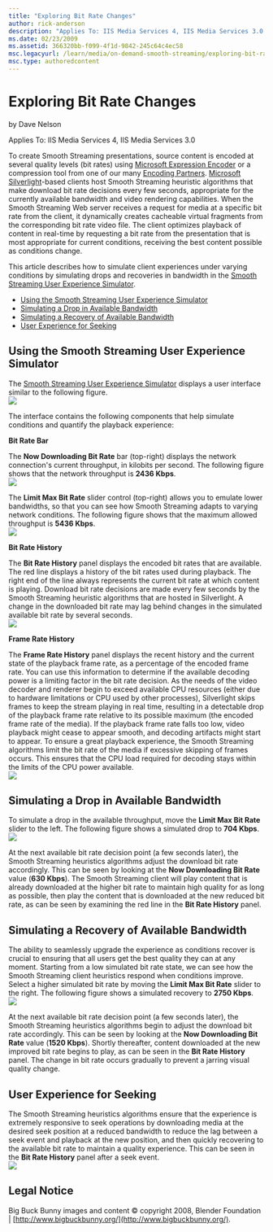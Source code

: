 ```yaml
---
title: "Exploring Bit Rate Changes"
author: rick-anderson
description: "Applies To: IIS Media Services 4, IIS Media Services 3.0 To create Smooth Streaming presentations, source content is encoded at several quality levels (bit r..."
ms.date: 02/23/2009
ms.assetid: 366320bb-f099-4f1d-9842-245c64c4ec58
msc.legacyurl: /learn/media/on-demand-smooth-streaming/exploring-bit-rate-changes
msc.type: authoredcontent
---
```

Exploring Bit Rate Changes
====================
by Dave Nelson

Applies To: IIS Media Services 4, IIS Media Services 3.0

To create Smooth Streaming presentations, source content is encoded at several quality levels (bit rates) using [Microsoft Expression Encoder](https://go.microsoft.com/?linkid=9737541) or a compression tool from one of our many [Encoding Partners](https://www.iis.net/media). [Microsoft Silverlight](https://go.microsoft.com/?linkid=9737580)-based clients host Smooth Streaming heuristic algorithms that make download bit rate decisions every few seconds, appropriate for the currently available bandwidth and video rendering capabilities. When the Smooth Streaming Web server receives a request for media at a specific bit rate from the client, it dynamically creates cacheable virtual fragments from the corresponding bit rate video file. The client optimizes playback of content in real-time by requesting a bit rate from the presentation that is most appropriate for current conditions, receiving the best content possible as conditions change.

This article describes how to simulate client experiences under varying conditions by simulating drops and recoveries in bandwidth in the [Smooth Streaming User Experience Simulator](https://www.iis.net/media/experiencesmoothstreaming).

- [Using the Smooth Streaming User Experience Simulator](exploring-bit-rate-changes.md#simulator)
- [Simulating a Drop in Available Bandwidth](exploring-bit-rate-changes.md#drop)
- [Simulating a Recovery of Available Bandwidth](exploring-bit-rate-changes.md#recover)
- [User Experience for Seeking](exploring-bit-rate-changes.md#seek)

<a id="simulator"></a>

## Using the Smooth Streaming User Experience Simulator

The [Smooth Streaming User Experience Simulator](https://www.iis.net/media/experiencesmoothstreaming) displays a user interface similar to the following figure.  
![](exploring-bit-rate-changes/_static/image1.png)

The interface contains the following components that help simulate conditions and quantify the playback experience:

**Bit Rate Bar**

The **Now Downloading Bit Rate** bar (top-right) displays the network connection's current throughput, in kilobits per second. The following figure shows that the network throughput is **2436 Kbps**.  
![](exploring-bit-rate-changes/_static/image1.bmp)

The **Limit Max Bit Rate** slider control (top-right) allows you to emulate lower bandwidths, so that you can see how Smooth Streaming adapts to varying network conditions. The following figure shows that the maximum allowed throughput is **5436 Kbps**.  
![](exploring-bit-rate-changes/_static/image2.bmp)

**Bit Rate History**

The **Bit Rate History** panel displays the encoded bit rates that are available. The red line displays a history of the bit rates used during playback. The right end of the line always represents the current bit rate at which content is playing. Download bit rate decisions are made every few seconds by the Smooth Streaming heuristic algorithms that are hosted in Silverlight. A change in the downloaded bit rate may lag behind changes in the simulated available bit rate by several seconds.  
![](exploring-bit-rate-changes/_static/image1.jpg)

**Frame Rate History**

The **Frame Rate History** panel displays the recent history and the current state of the playback frame rate, as a percentage of the encoded frame rate. You can use this information to determine if the available decoding power is a limiting factor in the bit rate decision. As the needs of the video decoder and renderer begin to exceed available CPU resources (either due to hardware limitations or CPU used by other processes), Silverlight skips frames to keep the stream playing in real time, resulting in a detectable drop of the playback frame rate relative to its possible maximum (the encoded frame rate of the media). If the playback frame rate falls too low, video playback might cease to appear smooth, and decoding artifacts might start to appear. To ensure a great playback experience, the Smooth Streaming algorithms limit the bit rate of the media if excessive skipping of frames occurs. This ensures that the CPU load required for decoding stays within the limits of the CPU power available.  
![](exploring-bit-rate-changes/_static/image3.bmp)

<a id="drop"></a>

## Simulating a Drop in Available Bandwidth

To simulate a drop in the available throughput, move the **Limit Max Bit Rate** slider to the left. The following figure shows a simulated drop to **704 Kbps**.  
![](exploring-bit-rate-changes/_static/image2.png)

At the next available bit rate decision point (a few seconds later), the Smooth Streaming heuristics algorithms adjust the download bit rate accordingly. This can be seen by looking at the **Now Downloading Bit Rate** value (**630 Kbps**). The Smooth Streaming client will play content that is already downloaded at the higher bit rate to maintain high quality for as long as possible, then play the content that is downloaded at the new reduced bit rate, as can be seen by examining the red line in the **Bit Rate History** panel.

<a id="recover"></a>

## Simulating a Recovery of Available Bandwidth

The ability to seamlessly upgrade the experience as conditions recover is crucial to ensuring that all users get the best quality they can at any moment. Starting from a low simulated bit rate state, we can see how the Smooth Streaming client heuristics respond when conditions improve. Select a higher simulated bit rate by moving the **Limit Max Bit Rate** slider to the right. The following figure shows a simulated recovery to **2750 Kbps**.  
![](exploring-bit-rate-changes/_static/image3.png)

At the next available bit rate decision point (a few seconds later), the Smooth Streaming heuristics algorithms begin to adjust the download bit rate accordingly. This can be seen by looking at the **Now Downloading Bit Rate** value (**1520 Kbps**). Shortly thereafter, content downloaded at the new improved bit rate begins to play, as can be seen in the **Bit Rate History** panel. The change in bit rate occurs gradually to prevent a jarring visual quality change.

<a id="seek"></a>

## User Experience for Seeking

The Smooth Streaming heuristics algorithms ensure that the experience is extremely responsive to seek operations by downloading media at the desired seek position at a reduced bandwidth to reduce the lag between a seek event and playback at the new position, and then quickly recovering to the available bit rate to maintain a quality experience. This can be seen in the **Bit Rate History** panel after a seek event.  
![](exploring-bit-rate-changes/_static/image4.png)

## Legal Notice

Big Buck Bunny images and content © copyright 2008, Blender Foundation | [http://www.bigbuckbunny.org/](http://www.bigbuckbunny.org/).